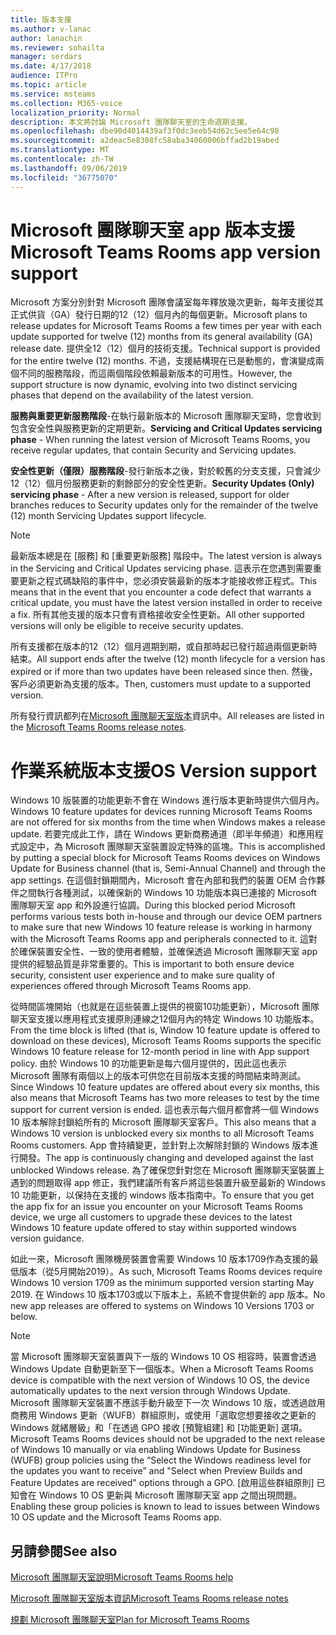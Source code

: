 ```yaml
---
title: 版本支援
ms.author: v-lanac
author: lanachin
ms.reviewer: sohailta
manager: serdars
ms.date: 4/17/2018
audience: ITPro
ms.topic: article
ms.service: msteams
ms.collection: M365-voice
localization_priority: Normal
description: 本文將討論 Microsoft 團隊聊天室的生命週期支援。
ms.openlocfilehash: dbe90d4014439af3f0dc3eeb54d62c5ee5e64c98
ms.sourcegitcommit: a2deac5e8308fc58aba34060006bffad2b19abed
ms.translationtype: MT
ms.contentlocale: zh-TW
ms.lasthandoff: 09/06/2019
ms.locfileid: "36775070"
---
```

# <a name="microsoft-teams-rooms-app-version-support"></a><span data-ttu-id="7e03b-103">Microsoft 團隊聊天室 app 版本支援</span><span class="sxs-lookup"><span data-stu-id="7e03b-103">Microsoft Teams Rooms app version support</span></span>
 
<span data-ttu-id="7e03b-104">Microsoft 方案分別針對 Microsoft 團隊會議室每年釋放幾次更新，每年支援從其正式供貨（GA）發行日期的12（12）個月內的每個更新。</span><span class="sxs-lookup"><span data-stu-id="7e03b-104">Microsoft plans to release updates for Microsoft Teams Rooms a few times per year with each update supported for twelve (12) months from its general availability (GA) release date.</span></span> <span data-ttu-id="7e03b-105">提供全12（12）個月的技術支援。</span><span class="sxs-lookup"><span data-stu-id="7e03b-105">Technical support is provided for the entire twelve (12) months.</span></span> <span data-ttu-id="7e03b-106">不過，支援結構現在已是動態的，會演變成兩個不同的服務階段，而這兩個階段依賴最新版本的可用性。</span><span class="sxs-lookup"><span data-stu-id="7e03b-106">However, the support structure is now dynamic, evolving into two distinct servicing phases that depend on the availability of the latest version.</span></span>

<span data-ttu-id="7e03b-107">**服務與重要更新服務階段**\-在執行最新版本的 Microsoft 團隊聊天室時，您會收到包含安全性與服務更新的定期更新。</span><span class="sxs-lookup"><span data-stu-id="7e03b-107">**Servicing and Critical Updates servicing phase** \- When running the latest version of Microsoft Teams Rooms, you receive regular updates, that contain Security and Servicing updates.</span></span>

<span data-ttu-id="7e03b-108">**安全性更新（僅限）服務階段**\-發行新版本之後，對於較舊的分支支援，只會減少12（12）個月份服務更新的剩餘部分的安全性更新。</span><span class="sxs-lookup"><span data-stu-id="7e03b-108">**Security Updates (Only) servicing phase** \- After a new version is released, support for older branches reduces to Security updates only for the remainder of the twelve (12) month Servicing Updates support lifecycle.</span></span>

> [!NOTE]
> <span data-ttu-id="7e03b-109">最新版本總是在 [服務] 和 [重要更新服務] 階段中。</span><span class="sxs-lookup"><span data-stu-id="7e03b-109">The latest version is always in the Servicing and Critical Updates servicing phase.</span></span> <span data-ttu-id="7e03b-110">這表示在您遇到需要重要更新之程式碼缺陷的事件中，您必須安裝最新的版本才能接收修正程式。</span><span class="sxs-lookup"><span data-stu-id="7e03b-110">This means that in the event that you encounter a code defect that warrants a critical update, you must have the latest version installed in order to receive a fix.</span></span> <span data-ttu-id="7e03b-111">所有其他支援的版本只會有資格接收安全性更新。</span><span class="sxs-lookup"><span data-stu-id="7e03b-111">All other supported versions will only be eligible to receive security updates.</span></span>

<span data-ttu-id="7e03b-112">所有支援都在版本的12（12）個月週期到期，或自那時起已發行超過兩個更新時結束。</span><span class="sxs-lookup"><span data-stu-id="7e03b-112">All support ends after the twelve (12) month lifecycle for a version has expired or if more than two updates have been released since then.</span></span> <span data-ttu-id="7e03b-113">然後，客戶必須更新為支援的版本。</span><span class="sxs-lookup"><span data-stu-id="7e03b-113">Then, customers must update to a supported version.</span></span>

<span data-ttu-id="7e03b-114">所有發行資訊都列在[Microsoft 團隊聊天室版本](srs2-release-note.md)資訊中。</span><span class="sxs-lookup"><span data-stu-id="7e03b-114">All releases are listed in the [Microsoft Teams Rooms release notes](srs2-release-note.md).</span></span>

# <a name="os-version-support"></a><span data-ttu-id="7e03b-115">作業系統版本支援</span><span class="sxs-lookup"><span data-stu-id="7e03b-115">OS Version support</span></span>

<span data-ttu-id="7e03b-116">Windows 10 版裝置的功能更新不會在 Windows 進行版本更新時提供六個月內。</span><span class="sxs-lookup"><span data-stu-id="7e03b-116">Windows 10 feature updates for devices running Microsoft Teams Rooms are not offered for six months from the time when Windows makes a release update.</span></span> <span data-ttu-id="7e03b-117">若要完成此工作，請在 Windows 更新商務通道（即半年頻道）和應用程式設定中，為 Microsoft 團隊聊天室裝置設定特殊的區塊。</span><span class="sxs-lookup"><span data-stu-id="7e03b-117">This is accomplished by putting a special block for Microsoft Teams Rooms devices on Windows Update for Business channel (that is, Semi-Annual Channel) and through the app settings.</span></span> <span data-ttu-id="7e03b-118">在這個封鎖期間內，Microsoft 會在內部和我們的裝置 OEM 合作夥伴之間執行各種測試，以確保新的 Windows 10 功能版本與已連接的 Microsoft 團隊聊天室 app 和外設進行協調。</span><span class="sxs-lookup"><span data-stu-id="7e03b-118">During this blocked period Microsoft performs various tests both in-house and through our device OEM partners to make sure that new Windows 10 feature release is working in harmony with the Microsoft Teams Rooms app and peripherals connected to it.</span></span> <span data-ttu-id="7e03b-119">這對於確保裝置安全性、一致的使用者體驗，並確保透過 Microsoft 團隊聊天室 app 提供的經驗品質是非常重要的。</span><span class="sxs-lookup"><span data-stu-id="7e03b-119">This is important to both ensure device security, consistent user experience and to make sure quality of experiences offered through Microsoft Teams Rooms app.</span></span> 

<span data-ttu-id="7e03b-120">從時間區塊開始（也就是在這些裝置上提供的視窗10功能更新），Microsoft 團隊聊天室支援以應用程式支援原則連線之12個月內的特定 Windows 10 功能版本。</span><span class="sxs-lookup"><span data-stu-id="7e03b-120">From the time block is lifted (that is, Window 10 feature update is offered to download on these devices), Microsoft Teams Rooms supports the specific Windows 10 feature release for 12-month period in line with App support policy.</span></span> <span data-ttu-id="7e03b-121">由於 Windows 10 的功能更新是每六個月提供的，因此這也表示 Microsoft 團隊有兩個以上的版本可供您在目前版本支援的時間結束時測試。</span><span class="sxs-lookup"><span data-stu-id="7e03b-121">Since Windows 10 feature updates are offered about every six months, this also means that Microsoft Teams has two more releases to test by the time support for current version is ended.</span></span> <span data-ttu-id="7e03b-122">這也表示每六個月都會將一個 Windows 10 版本解除封鎖給所有的 Microsoft 團隊聊天室客戶。</span><span class="sxs-lookup"><span data-stu-id="7e03b-122">This also means that a Windows 10 version is unblocked every six months to all Microsoft Teams Rooms customers.</span></span> <span data-ttu-id="7e03b-123">App 會持續變更，並針對上次解除封鎖的 Windows 版本進行開發。</span><span class="sxs-lookup"><span data-stu-id="7e03b-123">The app is continuously changing and developed against the last unblocked Windows release.</span></span> <span data-ttu-id="7e03b-124">為了確保您針對您在 Microsoft 團隊聊天室裝置上遇到的問題取得 app 修正，我們建議所有客戶將這些裝置升級至最新的 Windows 10 功能更新，以保持在支援的 windows 版本指南中。</span><span class="sxs-lookup"><span data-stu-id="7e03b-124">To ensure that you get the app fix for an issue you encounter on your Microsoft Teams Rooms device, we urge all customers to upgrade these devices to the latest Windows 10 feature update offered to stay within supported windows version guidance.</span></span>

<span data-ttu-id="7e03b-125">如此一來，Microsoft 團隊機房裝置會需要 Windows 10 版本1709作為支援的最低版本（從5月開始2019）。</span><span class="sxs-lookup"><span data-stu-id="7e03b-125">As such, Microsoft Teams Rooms devices require Windows 10 version 1709 as the minimum supported version starting May 2019.</span></span> <span data-ttu-id="7e03b-126">在 Windows 10 版本1703或以下版本上，系統不會提供新的 app 版本。</span><span class="sxs-lookup"><span data-stu-id="7e03b-126">No new app releases are offered to systems on Windows 10 Versions 1703 or below.</span></span>

> [!NOTE]
> <span data-ttu-id="7e03b-127">當 Microsoft 團隊聊天室裝置與下一版的 Windows 10 OS 相容時，裝置會透過 Windows Update 自動更新至下一個版本。</span><span class="sxs-lookup"><span data-stu-id="7e03b-127">When a Microsoft Teams Rooms device is compatible with the next version of Windows 10 OS, the device automatically updates to the next version through Windows Update.</span></span> <span data-ttu-id="7e03b-128">Microsoft 團隊聊天室裝置不應該手動升級至下一次 Windows 10 版，或透過啟用商務用 Windows 更新（WUFB）群組原則，或使用「選取您想要接收之更新的 Windows 就緒層級」和「在透過 GPO 接收 [預覽組建] 和 [功能更新] 選項。</span><span class="sxs-lookup"><span data-stu-id="7e03b-128">Microsoft Teams Rooms devices should not be upgraded to the next release of Windows 10 manually or via enabling Windows Update for Business (WUFB) group policies using the “Select the Windows readiness level for the updates you want to receive” and "Select when Preview Builds and Feature Updates are received" options through a GPO.</span></span> <span data-ttu-id="7e03b-129">[啟用這些群組原則] 已知會在 Windows 10 OS 更新與 Microsoft 團隊聊天室 app 之間出現問題。</span><span class="sxs-lookup"><span data-stu-id="7e03b-129">Enabling these group policies is known to lead to issues between Windows 10 OS update and the Microsoft Teams Rooms app.</span></span>
 
<span data-ttu-id="7e03b-130"><a name="See"> </a></span><span class="sxs-lookup"><span data-stu-id="7e03b-130"></span></span> 
## <a name="see-also"></a><span data-ttu-id="7e03b-131">另請參閱</span><span class="sxs-lookup"><span data-stu-id="7e03b-131">See also</span></span>

[<span data-ttu-id="7e03b-132">Microsoft 團隊聊天室說明</span><span class="sxs-lookup"><span data-stu-id="7e03b-132">Microsoft Teams Rooms help</span></span>](https://support.office.com/en-us/article/Skype-Room-Systems-version-2-help-e667f40e-5aab-40c1-bd68-611fe0002ba2)

[<span data-ttu-id="7e03b-133">Microsoft 團隊聊天室版本資訊</span><span class="sxs-lookup"><span data-stu-id="7e03b-133">Microsoft Teams Rooms release notes</span></span>](srs2-release-note.md)

[<span data-ttu-id="7e03b-134">規劃 Microsoft 團隊聊天室</span><span class="sxs-lookup"><span data-stu-id="7e03b-134">Plan for Microsoft Teams Rooms</span></span>](skype-room-systems-v2-0.md)
